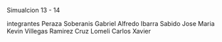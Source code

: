 Simualcion 13 - 14

integrantes
Peraza Soberanis Gabriel Alfredo
Ibarra Sabido Jose Maria
Kevin Villegas Ramirez
Cruz Lomeli Carlos Xavier
